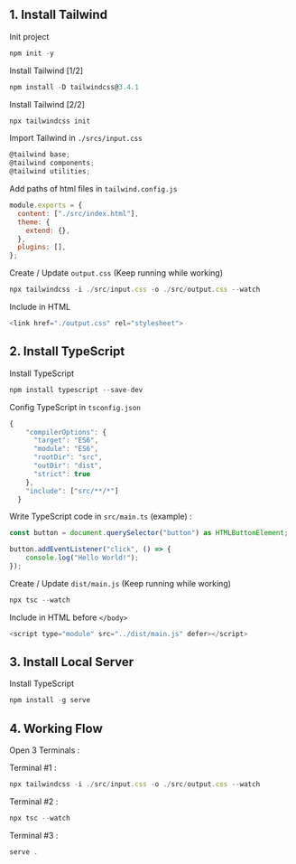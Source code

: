 ## 1. Install Tailwind

Init project
```javascript
npm init -y
```

Install Tailwind [1/2]
```javascript
npm install -D tailwindcss@3.4.1
```

Install Tailwind [2/2]
```javascript
npx tailwindcss init
```

Import Tailwind in `./srcs/input.css`
```javascript
@tailwind base;
@tailwind components;
@tailwind utilities;
```

Add paths of html files in `tailwind.config.js`
```javascript
module.exports = {
  content: ["./src/index.html"],
  theme: {
    extend: {},
  },
  plugins: [],
};
```

Create / Update `output.css` (Keep running while working)
```javascript
npx tailwindcss -i ./src/input.css -o ./src/output.css --watch
```

Include in HTML
```javascript
<link href="./output.css" rel="stylesheet">
```


## 2. Install TypeScript

Install TypeScript
```javascript
npm install typescript --save-dev
```

Config TypeScript in `tsconfig.json`
```javascript
{
	"compilerOptions": {
	  "target": "ES6",
	  "module": "ES6",
	  "rootDir": "src",
	  "outDir": "dist",
	  "strict": true
	},
	"include": ["src/**/*"]
  }
```

Write TypeScript code in `src/main.ts` (example) :
```javascript
const button = document.querySelector("button") as HTMLButtonElement;

button.addEventListener("click", () => {
    console.log("Hello World!");
});
```

Create / Update `dist/main.js` (Keep running while working)
```javascript
npx tsc --watch
```

Include in HTML before `</body>`
```javascript
<script type="module" src="../dist/main.js" defer></script>
```


## 3. Install Local Server

Install TypeScript
```javascript
npm install -g serve
```


## 4. Working Flow

Open 3 Terminals :

Terminal #1 :
```javascript
npx tailwindcss -i ./src/input.css -o ./src/output.css --watch
```

Terminal #2 :
```javascript
npx tsc --watch
```

Terminal #3 :
```javascript
serve .
```